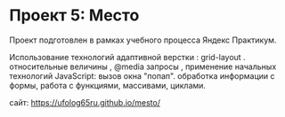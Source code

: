 # Проект 5: Место

Проект подготовлен в рамках учебного процесса Яндекс Практикум.

Использование технологий адаптивной верстки : grid-layout . относительные величины , @media запросы , применение начальных технологий JavaScript: вызов окна "попап". обработка информации с формы, работа с функциями, массивами, циклами.

сайт:  https://ufolog65ru.github.io/mesto/
